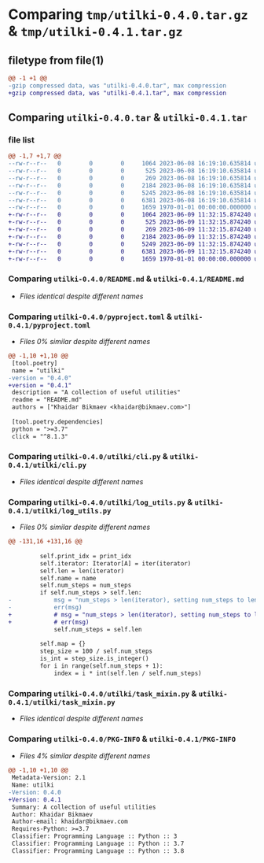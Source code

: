 # Comparing `tmp/utilki-0.4.0.tar.gz` & `tmp/utilki-0.4.1.tar.gz`

## filetype from file(1)

```diff
@@ -1 +1 @@
-gzip compressed data, was "utilki-0.4.0.tar", max compression
+gzip compressed data, was "utilki-0.4.1.tar", max compression
```

## Comparing `utilki-0.4.0.tar` & `utilki-0.4.1.tar`

### file list

```diff
@@ -1,7 +1,7 @@
--rw-r--r--   0        0        0     1064 2023-06-08 16:19:10.635814 utilki-0.4.0/README.md
--rw-r--r--   0        0        0      525 2023-06-08 16:19:10.635814 utilki-0.4.0/pyproject.toml
--rw-r--r--   0        0        0      269 2023-06-08 16:19:10.635814 utilki-0.4.0/utilki/__init__.py
--rw-r--r--   0        0        0     2184 2023-06-08 16:19:10.635814 utilki-0.4.0/utilki/cli.py
--rw-r--r--   0        0        0     5245 2023-06-08 16:19:10.635814 utilki-0.4.0/utilki/log_utils.py
--rw-r--r--   0        0        0     6381 2023-06-08 16:19:10.635814 utilki-0.4.0/utilki/task_mixin.py
--rw-r--r--   0        0        0     1659 1970-01-01 00:00:00.000000 utilki-0.4.0/PKG-INFO
+-rw-r--r--   0        0        0     1064 2023-06-09 11:32:15.874240 utilki-0.4.1/README.md
+-rw-r--r--   0        0        0      525 2023-06-09 11:32:15.874240 utilki-0.4.1/pyproject.toml
+-rw-r--r--   0        0        0      269 2023-06-09 11:32:15.874240 utilki-0.4.1/utilki/__init__.py
+-rw-r--r--   0        0        0     2184 2023-06-09 11:32:15.874240 utilki-0.4.1/utilki/cli.py
+-rw-r--r--   0        0        0     5249 2023-06-09 11:32:15.874240 utilki-0.4.1/utilki/log_utils.py
+-rw-r--r--   0        0        0     6381 2023-06-09 11:32:15.874240 utilki-0.4.1/utilki/task_mixin.py
+-rw-r--r--   0        0        0     1659 1970-01-01 00:00:00.000000 utilki-0.4.1/PKG-INFO
```

### Comparing `utilki-0.4.0/README.md` & `utilki-0.4.1/README.md`

 * *Files identical despite different names*

### Comparing `utilki-0.4.0/pyproject.toml` & `utilki-0.4.1/pyproject.toml`

 * *Files 0% similar despite different names*

```diff
@@ -1,10 +1,10 @@
 [tool.poetry]
 name = "utilki"
-version = "0.4.0"
+version = "0.4.1"
 description = "A collection of useful utilities"
 readme = "README.md"
 authors = ["Khaidar Bikmaev <khaidar@bikmaev.com>"]
 
 [tool.poetry.dependencies]
 python = ">=3.7"
 click = "^8.1.3"
```

### Comparing `utilki-0.4.0/utilki/cli.py` & `utilki-0.4.1/utilki/cli.py`

 * *Files identical despite different names*

### Comparing `utilki-0.4.0/utilki/log_utils.py` & `utilki-0.4.1/utilki/log_utils.py`

 * *Files 0% similar despite different names*

```diff
@@ -131,16 +131,16 @@
 
         self.print_idx = print_idx
         self.iterator: Iterator[A] = iter(iterator)
         self.len = len(iterator)
         self.name = name
         self.num_steps = num_steps
         if self.num_steps > self.len:
-            msg = "num_steps > len(iterator), setting num_steps to len(iterator)"
-            err(msg)
+            # msg = "num_steps > len(iterator), setting num_steps to len(iterator)"
+            # err(msg)
             self.num_steps = self.len
 
         self.map = {}
         step_size = 100 / self.num_steps
         is_int = step_size.is_integer()
         for i in range(self.num_steps + 1):
             index = i * int(self.len / self.num_steps)
```

### Comparing `utilki-0.4.0/utilki/task_mixin.py` & `utilki-0.4.1/utilki/task_mixin.py`

 * *Files identical despite different names*

### Comparing `utilki-0.4.0/PKG-INFO` & `utilki-0.4.1/PKG-INFO`

 * *Files 4% similar despite different names*

```diff
@@ -1,10 +1,10 @@
 Metadata-Version: 2.1
 Name: utilki
-Version: 0.4.0
+Version: 0.4.1
 Summary: A collection of useful utilities
 Author: Khaidar Bikmaev
 Author-email: khaidar@bikmaev.com
 Requires-Python: >=3.7
 Classifier: Programming Language :: Python :: 3
 Classifier: Programming Language :: Python :: 3.7
 Classifier: Programming Language :: Python :: 3.8
```

